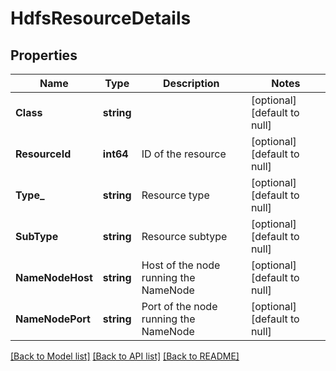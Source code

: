 # HdfsResourceDetails

## Properties
Name | Type | Description | Notes
------------ | ------------- | ------------- | -------------
**Class** | **string** |  | [optional] [default to null]
**ResourceId** | **int64** | ID of the resource | [optional] [default to null]
**Type_** | **string** | Resource type | [optional] [default to null]
**SubType** | **string** | Resource subtype | [optional] [default to null]
**NameNodeHost** | **string** | Host of the node running the NameNode | [optional] [default to null]
**NameNodePort** | **string** | Port of the node running the NameNode | [optional] [default to null]

[[Back to Model list]](../README.md#documentation-for-models) [[Back to API list]](../README.md#documentation-for-api-endpoints) [[Back to README]](../README.md)


